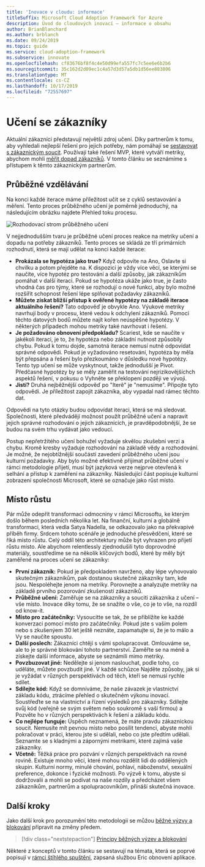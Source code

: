```yaml
---
title: 'Inovace v cloudu: informace'
titleSuffix: Microsoft Cloud Adoption Framework for Azure
description: Úvod do cloudových inovací – informace o obsahu
author: BrianBlanchard
ms.author: brblanch
ms.date: 09/24/2019
ms.topic: guide
ms.service: cloud-adoption-framework
ms.subservice: innovate
ms.openlocfilehash: cf83676bf8f4c4e50d99efa557fc7c5ee6e6b2b6
ms.sourcegitcommit: 35c162d2d09ec1c4a57d3d57a5db1d56ee883806
ms.translationtype: MT
ms.contentlocale: cs-CZ
ms.lasthandoff: 10/17/2019
ms.locfileid: "72557697"
---
```

# <a name="learning-with-customers"></a>Učení se zákazníky

Aktuální zákazníci představují největší zdroj učení. Díky partnerům k tomu, aby vyhledali nejlepší řešení pro jejich potřeby, nám pomáhají se [sestavovat s zákaznickým soucit](./build.md). Používají také řešení MVP, které vytváří metriky, abychom mohli [měřit dopad zákazníků](./measure.md). V tomto článku se seznámíme s přístupem k těmto zákaznickým partnerům.

## <a name="continuous-learning"></a>Průběžné vzdělávání

Na konci každé iterace máme příležitost učit se z cyklů sestavování a měření. Tento proces průběžného učení je poměrně jednoduchý, na následujícím obrázku najdete Přehled toku procesu.

![Rozhodovací strom průběžného učení](../../_images/innovate/continuous-learning.png)

V nejjednodušším tvaru je průběžné učení proces reakce na metriky učení a dopadu na potřeby zákazníků. Tento proces se skládá ze tří primárních rozhodnutí, která se mají udělat na konci každé iterace:

- **Prokázala se hypotéza jako true?** Když odpovíte na Ano, Oslavte si chvilku a potom přejděte na. K dispozici je vždy více věcí, se kterými se naučíte, více hypotéz pro testování a další způsoby, jak zákazníkům pomáhat v další iteraci. Pokud se hypotéza ukáže jako true, je často vhodná čas pro týmy, které se rozhodují o nové funkci, aby bylo možné rozšířit schopnost řešení lépe splňovat požadavky zákazníků.
- **Můžete získat bližší přístup k ověřené hypotézy na základě iterace aktuálního řešení?** Tato odpověď je obvykle Ano. Výukové metriky navrhují body v procesu, které vedou k odchylení zákazníků. Pomocí těchto datových bodů můžete najít kořen neúspěšné hypotézy. V některých případech mohou metriky také navrhovat i řešení.
- **Je požadováno obnovení předpokladu?** Scariest, kde se naučíte v jakékoli iteraci, je to, že hypotéza nebo základní nutnost způsobily chybu. Pokud k tomu dojde, samotná iterace nemusí nutně odpovídat správné odpovědi. Pokud je vyžadováno resetování, hypotéza by měla být přepsána a řešení bylo přezkoumáno v důsledku nové hypotézy. Tento typ učení se může vyskytnout, takže jednodušší je Pivot. Předčasné hypotézy by se měly zaměřit na testování nejrizikovějšíchch aspektů řešení, v pokusu o Vyhněte se překlopení později ve vývoji.
- **Jistí?** Druhá nejběžnější odpověď po "Iterě" je "nemusíme". Připojte tyto odpovědi. Je příležitost zapojit zákazníka, aby vypadal nad rámec těchto dat.

Odpovědi na tyto otázky budou odpovídat iteraci, která se má sledovat. Společnosti, které předvádějí možnost použít průběžné učení a napravit jejich správné rozhodování o jejich zákaznících, je pravděpodobnější, že se budou na svém trhu vydávat jako vedoucí.

Postup nepřetržitého učení bohužel vyžaduje skvělou zkušební verzi a chybu. Kromě kresby vyžaduje rozhodování na základě vědy a rozhodování. Je možné, že nejobtížnější součástí zavedení průběžného učení jsou kulturní požadavky. Aby bylo možné efektivně přijímat průběžné učení v rámci metodologie přijetí, musí být jazyková verze nejprve otevřená k selhání a přístup k zaměření na zákazníky. Následující část popisuje kulturní zobrazení společnosti Microsoft, které se označuje jako růst místo.

## <a name="growth-mindset"></a>Místo růstu

Pár může odepřít transformaci odmocniny v rámci Microsoftu, ke kterým došlo během posledních několika let. Na finanční, kulturní a globálně transformaci, která vedla Satya Nadella, se odkazovalo jako na překvapivé příběh firmy. Srdcem tohoto scénáře je jednoduché přesvědčení, které se říká místo růstu. Celý oddíl této architektury může být vyhrazen pro přijetí růstu místo. Ale abychom relentlessly zjednodušili tyto doprovodné materiály, soustředíme se na několik klíčových bodů, které by měly být zaměřené na proces učení se zákazníky:

- **První zákazník:** Pokud je předpokladem navrženo, aby lépe vyhovovalo skutečným zákazníkům, pak dostanou skutečné zákazníky tam, kde jsou. Nespoléhejte jenom na metriky. Porovnejte a analyzujte metriky na základě prvního pozorování zkušeností zákazníků.
- **Průběžné učení:** Zaměřuje se na zákazníky a souciti zákazníka z učení – vše místo. Inovace díky tomu, že se snažíte o vše, co je to vše, na rozdíl od know-it.
- **Místo pro začátečníky:** Vysoucitte se tak, že se přiblížíte ke každé konverzaci pomocí místo pro začátečníky. Pokud jste s vaším polem nebo s zkušenýem 30 let ještě neznáte, zapamatujte si, že je to málo a Vy se naučíte spoustu.
- **Další poslech:** Zákazníci chtějí s vámi spolupracovat. Omlouváme se, ale to je správné blokování tohoto partnerství. Zaměřte se na méně a získejte další informace, abyste se seznámili mimo metriky.
- **Povzbuzovat jiné:** Nedělejte si jenom naslouchat, podle toho, co uděláte, můžete povzbudit jiné. V každé schůzce Najděte způsoby, jak si je vyžádat v různých perspektivách od těch, kteří se nemusí rychle sdílet.
- **Sdílejte kód:** Když se domníváme, že naše závazek je vlastnictví základu kódu, ztrácíme přehled o skutečném výkonu inovací. Soustřeďte se na vlastnictví a řízení výsledků pro zákazníky. Sdílejte svůj kód (veřejně se svým světem nebo soukromě s vaší firmou) a Pozvěte ho v různých perspektivách k řešení a základu kódu.
- **Co nejlépe funguje:** Úspěch neznamená, že máte pravdu zákaznickou soucit. Nemusíte mít pevnou místo nebo posílit tendenci, abyste mohli pokračovat v práci, kterou jste si udělali, nebo co jste předtím udělali. Seznamte se s kladnými a zápornými metrikami, které zajímá vaše zákazníky.
- **Včetně:** Těžká práce pro pozvání v různých perspektivách na rovné rovině. Existuje mnoho věcí, které mohou rozdělit lidi do oddělených skupin. Kulturní normy, minulé chování, pohlaví, náboženství, sexuální preference, dokonce i fyzické možnosti. Po výzvě k tomu, abyste si dodržovalii a mohli se podívat na naše rozdíly a předcházet všem zákazníkům, partnerům a spolupracovníkům, přináší skutečná inovace.

## <a name="next-steps"></a>Další kroky

Jako další krok pro porozumění této metodologii se můžou [běžné výzvy a blokování](./challenges.md) připravit na změny předem.

> [!div class="nextstepaction"]
> [Principy běžných výzev a blokování](./challenges.md)

Některé z konceptů v tomto článku se sestavují na témata, která se poprvé popisují v [rámci štíhlého spuštění](http://theleanstartup.com/book), zapsaná službou Eric obnovení aplikace.
